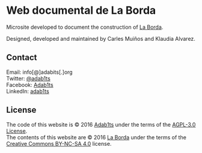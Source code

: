 # Web documental de La Borda

Microsite developed to document the construction of [La Borda](http://www.laborda.coop/).  

Designed, developed and maintained by Carles Muiños and Klaudia Alvarez.  


## Contact

Email:    info[@]adabits[.]org  
Twitter:  [@adab1ts](https://twitter.com/adab1ts)  
Facebook: [Adab1ts](https://www.facebook.com/Adab1ts)  
LinkedIn: [adab1ts](https://www.linkedin.com/company/adab1ts)  


## License

The code of this website is &copy; 2016 [Adab1ts](http://www.adabits.org) under the terms of the [AGPL-3.0 License](LICENSE.md).  
The contents of this website are &copy; 2016 [La Borda](http://www.laborda.coop) under the terms of the [Creative Commons BY-NC-SA 4.0](http://creativecommons.org/licenses/by-nc-sa/4.0/deed) license.
